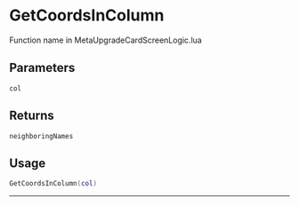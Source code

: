 # GetCoordsInColumn
Function name in MetaUpgradeCardScreenLogic.lua
## Parameters
`col`
## Returns
`neighboringNames`
## Usage
```lua
GetCoordsInColumn(col)
```
---
